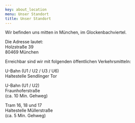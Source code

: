 ```yaml
---
key: about_location
menu: Unser Standort
title: Unser Standort
---
```

Wir befinden uns mitten in München, im Glockenbachviertel.

Die Adresse lautet:  
Holzstraße 39  
80469 München


Erreichbar sind wir mit folgenden öffentlichen Verkehrsmitteln:

U-Bahn (U1  / U2 / U3 / U6)  
Haltestelle Sendlinger Tor 

U-Bahn (U1  / U2)  
Fraunhoferstraße  
(ca. 10 Min. Gehweg)  

Tram 16, 18 und 17  
Haltestelle Müllerstraße  
(ca. 5 Min. Gehweg)